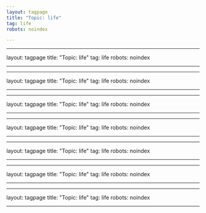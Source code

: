 ```yaml
---
layout: tagpage
title: "Topic: life"
tag: life
robots: noindex

---
```

---
layout: tagpage
title: "Topic: life"
tag: life
robots: noindex

---
---
layout: tagpage
title: "Topic: life"
tag: life
robots: noindex

---
---
layout: tagpage
title: "Topic: life"
tag: life
robots: noindex

---
---
layout: tagpage
title: "Topic: life"
tag: life
robots: noindex

---
---
layout: tagpage
title: "Topic: life"
tag: life
robots: noindex

---
---
layout: tagpage
title: "Topic: life"
tag: life
robots: noindex

---
---
layout: tagpage
title: "Topic: life"
tag: life
robots: noindex

---
